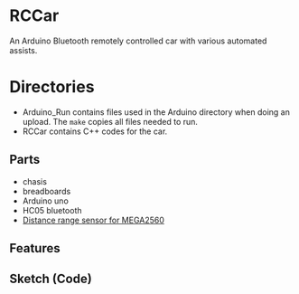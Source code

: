 # RCCar
An Arduino Bluetooth remotely controlled car with various automated assists.

# Directories
   * Arduino_Run contains files used in the Arduino directory when doing an upload. The ``make`` copies all files needed to run.
   * RCCar contains C++ codes for the car.

## Parts
* chasis
* breadboards
* Arduino uno
* HC05 bluetooth
* [Distance range sensor for MEGA2560](https://www.amazon.com/HC-SR04-Ultrasonic-Distance-Measuring-MEGA2560/dp/B088BT8CDW/ref=asc_df_B088BT8CDW/?tag=hyprod-20&linkCode=df0&hvadid=533439785942&hvpos=&hvnetw=g&hvrand=7046879970358803362&hvpone=&hvptwo=&hvqmt=&hvdev=c&hvdvcmdl=&hvlocint=&hvlocphy=9033329&hvtargid=pla-1434560118174&psc=1)

## Features

## Sketch (Code)
